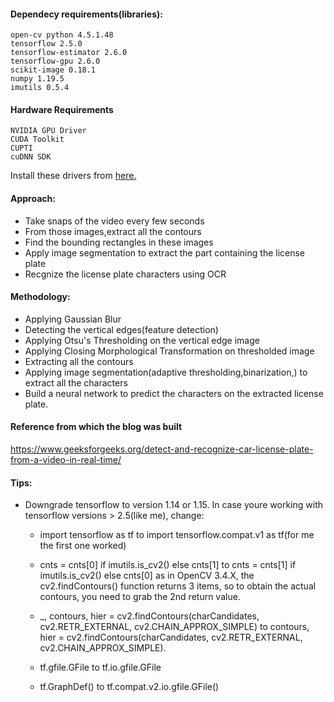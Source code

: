 #### Dependecy requirements(libraries):

```
open-cv python 4.5.1.48
tensorflow 2.5.0
tensorflow-estimator 2.6.0
tensorflow-gpu 2.6.0 
scikit-image 0.18.1
numpy 1.19.5
imutils 0.5.4
```
#### Hardware Requirements
```
NVIDIA GPU Driver
CUDA Toolkit
CUPTI
cuDNN SDK 
```
Install these drivers from <a href ="https://www.tensorflow.org/install/gpu">here.</a>

#### Approach:

* Take snaps of the video every few seconds
* From those images,extract all the contours
* Find the bounding rectangles in these images
* Apply image segmentation to extract the part containing the license plate
* Recgnize the license plate characters using OCR

#### Methodology:

* Applying Gaussian Blur 
* Detecting the vertical edges(feature detection)
* Applying Otsu's Thresholding on the vertical edge image
* Applying Closing Morphological Transformation on thresholded image
* Extracting all the contours
* Applying image segmentation(adaptive thresholding,binarization,) to extract all the characters 
* Build a neural network to predict the characters on the extracted license plate.

#### Reference from which the blog was built

<a href="https://www.geeksforgeeks.org/detect-and-recognize-car-license-plate-from-a-video-in-real-time/">https://www.geeksforgeeks.org/detect-and-recognize-car-license-plate-from-a-video-in-real-time/</a>

#### Tips:

* Downgrade tensorflow to version 1.14 or 1.15. In case youre working with tensorflow versions > 2.5(like me), change:

    * import tensorflow as tf to import tensorflow.compat.v1 as tf(for me the first one worked)
    
    * cnts = cnts[0] if imutils.is_cv2() else cnts[1] to cnts = cnts[1] if imutils.is_cv2() else cnts[0] as in OpenCV 3.4.X, the cv2.findContours() function returns 3 items, so to obtain the actual contours, you need to grab the 2nd return value. 
    
    * _, contours, hier = cv2.findContours(charCandidates, cv2.RETR_EXTERNAL, cv2.CHAIN_APPROX_SIMPLE) to contours, hier = cv2.findContours(charCandidates, cv2.RETR_EXTERNAL, cv2.CHAIN_APPROX_SIMPLE).

    * tf.gfile.GFile to tf.io.gfile.GFile

    * tf.GraphDef() to tf.compat.v2.io.gfile.GFile()   

